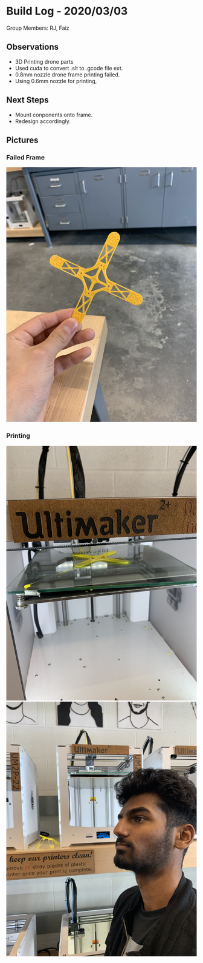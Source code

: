 # Build Log - 2020/03/03
    
Group Members: RJ, Faiz
    
## Observations
    
* 3D Printing drone parts
* Used cuda to convert .slt to .gcode file ext.
* 0.8mm nozzle drone frame printing failed.
* Using 0.6mm nozzle for printing, 

## Next Steps
    
* Mount conponents onto frame.
* Redesign accordingly.

## Pictures

### Failed Frame

![LS2I1](https://raw.githubusercontent.com/uOttawaDrone/drone-2020/master/docs/img/LS2I1.jpg "LS2I1")

### Printing
![LS2I2](https://raw.githubusercontent.com/uOttawaDrone/drone-2020/master/docs/img/LS2I2.jpg "LS2I2")
![LS2I3](https://raw.githubusercontent.com/uOttawaDrone/drone-2020/master/docs/img/LS2I3.jpg "LS2I3")
